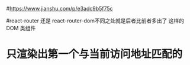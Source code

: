 #https://www.jianshu.com/p/e3adc9b5f75c


<!-- react-router React Router 核心
react-router-dom 用于 DOM 绑定的 React Router
react-router-native 用于 React Native 的 React Router
react-router-redux React Router 和 Redux 的集成
react-router-config 静态路由配置的小助手 -->

#react-router 还是 react-router-dom不同之处就是后者比前者多出了 <Link> <BrowserRouter> 这样的 DOM 类组件

# <Switch> 只渲染出第一个与当前访问地址匹配的 <Route> 
<!-- import {Router,Route,Switch} from 'react-router-dom';
<Router>
    <Switch>
        <Route exact path="/login" component={Login} />
        <PrivateRoute path="/" component={Home} />
        <Route component={Error} />
    </Switch>
</Router> -->


